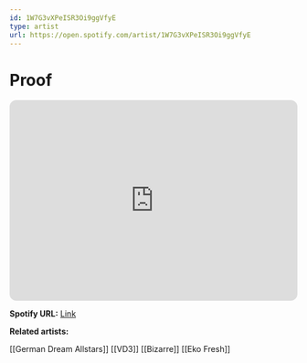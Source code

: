 ```yaml
---
id: 1W7G3vXPeISR3Oi9ggVfyE
type: artist
url: https://open.spotify.com/artist/1W7G3vXPeISR3Oi9ggVfyE
---
```

# Proof

<iframe style="border-radius:12px" src="https://open.spotify.com/embed/artist/1W7G3vXPeISR3Oi9ggVfyE" width="100%" height="352" frameBorder="0" allowfullscreen="" allow="autoplay; clipboard-write; encrypted-media; fullscreen; picture-in-picture" loading="lazy"></iframe>

**Spotify URL:** [Link](https://open.spotify.com/artist/1W7G3vXPeISR3Oi9ggVfyE)

**Related artists:**

[[German Dream Allstars]]
[[VD3]]
[[Bizarre]]
[[Eko Fresh]]
